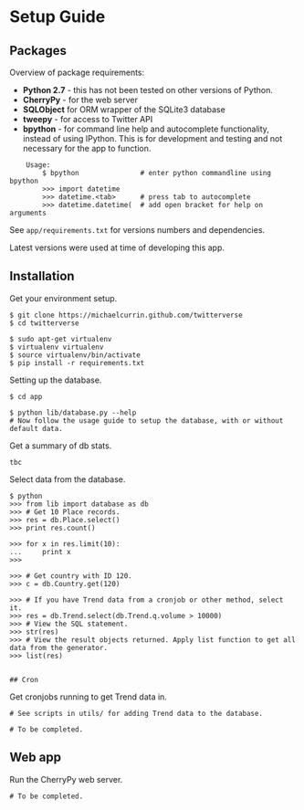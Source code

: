 # Setup Guide


## Packages
Overview of package requirements:
* **Python 2.7** - this has not been tested on other versions of Python.
* **CherryPy** - for the web server
* **SQLObject** for ORM wrapper of the SQLite3 database
* **tweepy** - for access to Twitter API
* **bpython** - for command line help and autocomplete functionality, instead of using IPython. This is for development and testing and not necessary for the app to function.
```
    Usage:
        $ bpython               # enter python commandline using bpython
        >>> import datetime
        >>> datetime.<tab>      # press tab to autocomplete
        >>> datetime.datetime(  # add open bracket for help on arguments
```
See `app/requirements.txt` for versions numbers and dependencies.

Latest versions were used at time of developing this app.


## Installation

Get your environment setup.
```
$ git clone https://michaelcurrin.github.com/twitterverse
$ cd twitterverse

$ sudo apt-get virtualenv
$ virtualenv virtualenv
$ source virtualenv/bin/activate
$ pip install -r requirements.txt
```
Setting up the database.
```
$ cd app

$ python lib/database.py --help
# Now follow the usage guide to setup the database, with or without default data.
```

Get a summary of db stats.
```
tbc
```

Select data from the database.
```
$ python
>>> from lib import database as db
>>> # Get 10 Place records.
>>> res = db.Place.select()
>>> print res.count()

>>> for x in res.limit(10):
...     print x
>>>

>>> # Get country with ID 120.
>>> c = db.Country.get(120)

>>> # If you have Trend data from a cronjob or other method, select it.
>>> res = db.Trend.select(db.Trend.q.volume > 10000)
>>> # View the SQL statement.
>>> str(res)
>>> # View the result objects returned. Apply list function to get all data from the generator.
>>> list(res)


## Cron

```
Get cronjobs running to get Trend data in.
```
# See scripts in utils/ for adding Trend data to the database.

# To be completed.
````

## Web app

Run the CherryPy web server.
```
# To be completed.
```
